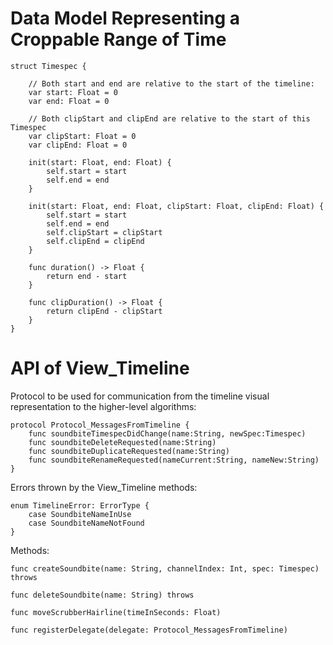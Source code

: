 # Data Model Representing a Croppable Range of Time

```
struct Timespec {
    
    // Both start and end are relative to the start of the timeline:
    var start: Float = 0
    var end: Float = 0
    
    // Both clipStart and clipEnd are relative to the start of this Timespec
    var clipStart: Float = 0
    var clipEnd: Float = 0
    
    init(start: Float, end: Float) {
        self.start = start
        self.end = end
    }
    
    init(start: Float, end: Float, clipStart: Float, clipEnd: Float) {
        self.start = start
        self.end = end
        self.clipStart = clipStart
        self.clipEnd = clipEnd
    }
    
    func duration() -> Float {
        return end - start
    }
    
    func clipDuration() -> Float {
        return clipEnd - clipStart
    }
}
```


# API of View_Timeline

Protocol to be used for communication from the timeline visual representation to the higher-level algorithms:
```
protocol Protocol_MessagesFromTimeline {
    func soundbiteTimespecDidChange(name:String, newSpec:Timespec)
    func soundbiteDeleteRequested(name:String)
    func soundbiteDuplicateRequested(name:String)
    func soundbiteRenameRequested(nameCurrent:String, nameNew:String)
}
```

Errors thrown by the View_Timeline methods:

```
enum TimelineError: ErrorType {
    case SoundbiteNameInUse
    case SoundbiteNameNotFound
}
```

Methods:

```
func createSoundbite(name: String, channelIndex: Int, spec: Timespec) throws 

func deleteSoundbite(name: String) throws

func moveScrubberHairline(timeInSeconds: Float)

func registerDelegate(delegate: Protocol_MessagesFromTimeline)
```
